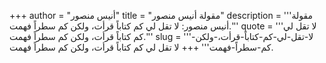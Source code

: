 +++
author = "أنيس منصور"
title = "مقولة أنيس منصور"
description = '''مقولة أنيس منصور: لا تقل لي كم كتاباً قرأت، ولكن كم سطراً فهمت.'''
quote = '''لا تقل لي كم كتاباً قرأت، ولكن كم سطراً فهمت.'''
slug = '''لا-تقل-لي-كم-كتاباً-قرأت،-ولكن-كم-سطراً-فهمت'''
+++
لا تقل لي كم كتاباً قرأت، ولكن كم سطراً فهمت.
